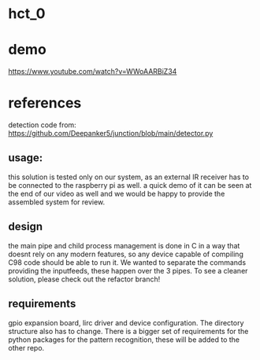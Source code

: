 # hct_0
# demo
https://www.youtube.com/watch?v=WWoAARBiZ34
# references
detection code from: https://github.com/Deepanker5/junction/blob/main/detector.py 
## usage:
this solution is tested only on our system, as an external IR receiver has to be connected to the raspberry pi as well. a quick demo of it can be seen at the end of our video as well and we would be happy to provide the assembled system for review.
## design
the main pipe and child process management is done in C in a way that doesnt rely on any modern features, so any device capable of compiling C98 code should be able to run it. We wanted to separate the commands providing the inputfeeds, these happen over the 3 pipes. To see a cleaner solution, please check out the refactor branch!
## requirements
gpio expansion board, lirc driver and device configuration. The directory structure also has to change. There is a bigger set of requirements for the python packages for the pattern recognition, these will be added to the other repo.
